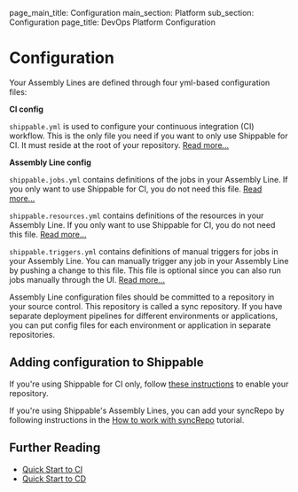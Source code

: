 page_main_title: Configuration
main_section: Platform
sub_section: Configuration
page_title: DevOps Platform Configuration

# Configuration

Your Assembly Lines are defined through four yml-based configuration files:

**CI config**

`shippable.yml` is used to configure your continuous integration (CI) workflow. This is the only file you need if you want to only use Shippable for CI. It must reside at the root of your repository. [Read more...](/platform/tutorial/workflow/shippable-yml/)

**Assembly Line config**

`shippable.jobs.yml` contains definitions of the jobs in your Assembly Line. If you only want to use Shippable for CI, you do not need this file. [Read more...](/platform/tutorial/workflow/shippable-jobs-yml/)

`shippable.resources.yml` contains definitions of the resources in your Assembly Line. If you only want to use Shippable for CI, you do not need this file. [Read more...](/platform/tutorial/workflow/shippable-resources-yml/)

`shippable.triggers.yml` contains definitions of manual triggers for jobs in your Assembly Line. You can manually trigger any job in your Assembly Line by pushing a change to this file. This file is optional since you can also run jobs manually through the UI. [Read more...](/platform/tutorial/workflow/shippable-triggers-yml/)

Assembly Line configuration files should be committed to a repository in your source control. This repository is called a sync repository. If you have separate deployment pipelines for different environments or applications, you can put config files for each environment or application in separate repositories.

## Adding configuration to Shippable

If you're using Shippable for CI only, follow [these instructions](/ci/enable-project/) to enable your repository.

If you're using Shippable's Assembly Lines, you can add your syncRepo by following instructions in the [How to work with syncRepo](/platform/tutorial/workflow/crud-syncrepo/#adding-a-syncrepo) tutorial.


## Further Reading
* [Quick Start to CI](/getting-started/ci-sample)
* [Quick Start to CD](/getting-started/cd-sample)
